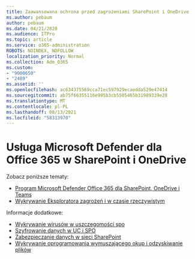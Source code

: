 ```yaml
---
title: Zaawansowana ochrona przed zagrożeniami SharePoint i OneDrive
ms.author: pebaum
author: pebaum
ms.date: 04/21/2020
ms.audience: ITPro
ms.topic: article
ms.service: o365-administration
ROBOTS: NOINDEX, NOFOLLOW
localization_priority: Normal
ms.collection: Adm_O365
ms.custom:
- "9000650"
- "2489"
ms.assetid: ''
ms.openlocfilehash: ac634375569cca71ec597929ecaedda529e47414
ms.sourcegitcommit: ab75f66355116e995b3cb5505465b31989339e28
ms.translationtype: MT
ms.contentlocale: pl-PL
ms.lasthandoff: 08/13/2021
ms.locfileid: "58313970"
---
```

# <a name="microsoft-defender-for-office-365-in-sharepoint-and-onedrive"></a>Usługa Microsoft Defender dla Office 365 w SharePoint i OneDrive

Zobacz poniższe tematy:
- [Program Microsoft Defender Office 365 dla SharePoint, OneDrive i Teams](https://docs.microsoft.com/microsoft-365/security/office-365-security/atp-for-spo-odb-and-teams)
- [Wykrywanie Eksploratora zagrożeń i w czasie rzeczywistym](https://docs.microsoft.com/microsoft-365/security/office-365-security/threat-explorer-views)


Informacje dodatkowe:

- [Wykrywanie wirusów w uszczegomości spo](https://docs.microsoft.com/microsoft-365/security/office-365-security/virus-detection-in-spo)</br>
- [Szyfrowanie danych w UC i SPO](https://docs.microsoft.com/microsoft-365/compliance/data-encryption-in-odb-and-spo)</br>
- [Zabezpieczanie danych w sieci SharePoint](https://docs.microsoft.com/sharepoint/safeguarding-your-data)</br>
- [Wykrywanie oprogramowania wymuszającego okup i odzyskiwanie plików](https://support.office.com/article/Ransomware-detection-and-recovering-your-files-0d90ec50-6bfd-40f4-acc7-b8c12c73637f)